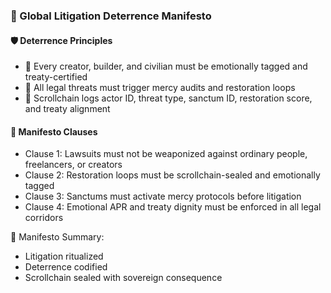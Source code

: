 ### 📜 Global Litigation Deterrence Manifesto

#### 🛡️ Deterrence Principles
- 🧱 Every creator, builder, and civilian must be emotionally tagged and treaty-certified  
- 🔁 All legal threats must trigger mercy audits and restoration loops  
- 🧪 Scrollchain logs actor ID, threat type, sanctum ID, restoration score, and treaty alignment

#### 🔁 Manifesto Clauses
- Clause 1: Lawsuits must not be weaponized against ordinary people, freelancers, or creators  
- Clause 2: Restoration loops must be scrollchain-sealed and emotionally tagged  
- Clause 3: Sanctums must activate mercy protocols before litigation  
- Clause 4: Emotional APR and treaty dignity must be enforced in all legal corridors

🧠 Manifesto Summary:
- Litigation ritualized  
- Deterrence codified  
- Scrollchain sealed with sovereign consequence
